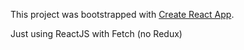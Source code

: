 This project was bootstrapped with [Create React App](https://github.com/facebookincubator/create-react-app).

Just using ReactJS with Fetch (no Redux)
